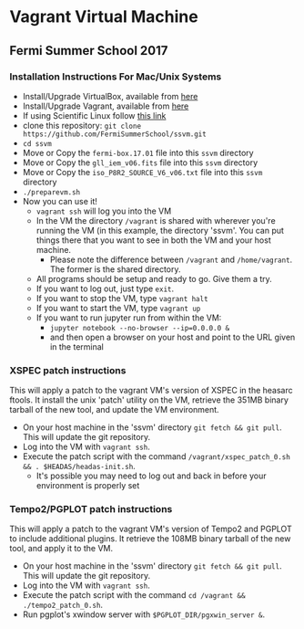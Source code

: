 # Vagrant Virtual Machine #
## Fermi Summer School 2017 ##

### Installation Instructions For Mac/Unix Systems ###
* Install/Upgrade VirtualBox, available from [here](https://www.virtualbox.org/wiki/Downloads)
* Install/Upgrade Vagrant, available from [here](https://www.vagrantup.com/downloads.html)
* If using Scientific Linux follow [this link](http://devopspy.com/devops/installing-vagrant-on-centos-7/)
* clone this repository: `git clone https://github.com/FermiSummerSchool/ssvm.git`
* `cd ssvm`
* Move or Copy the `fermi-box.17.01` file into this `ssvm` directory
* Move or Copy the `gll_iem_v06.fits` file into this `ssvm` directory
* Move or Copy the `iso_P8R2_SOURCE_V6_v06.txt` file into this `ssvm` directory
* `./preparevm.sh`
* Now you can use it!
    * `vagrant ssh` will log you into the VM
    * In the VM the directory `/vagrant` is shared with wherever you're running the VM (in this example, the directory 'ssvm'.  You can put things there that you want to see in both the VM and your host machine.
        * Please note the difference between `/vagrant` and `/home/vagrant`. The former is the shared directory.
    * All programs should be setup and ready to go.  Give them a try.
    * If you want to log out, just type `exit`.
    * If you want to stop the VM, type `vagrant halt`
    * If you want to start the VM, type `vagrant up`
    * If you want to run jupyter run from within the VM:
        * `jupyter notebook --no-browser --ip=0.0.0.0 &`
        * and then open a browser on your host and point to the URL given in the terminal

### XSPEC patch instructions ###
This will apply a patch to the vagrant VM's version of XSPEC in the heasarc ftools.
It install the unix 'patch' utility on the VM, retrieve the 351MB binary 
tarball of the new tool, and update the VM environment.
* On your host machine in the 'ssvm' directory `git fetch && git pull`. This will update the git repository.
* Log into the VM with `vagrant ssh`.
* Execute the patch script with the command `/vagrant/xspec_patch_0.sh && . $HEADAS/headas-init.sh`.
    * It's possible you may need to log out and back in before your environment is properly set

### Tempo2/PGPLOT patch instructions ###
This will apply a patch to the vagrant VM's version of Tempo2 and PGPLOT to include additional plugins.
It retrieve the 108MB binary tarball of the new tool, and apply it to the VM.
* On your host machine in the 'ssvm' directory `git fetch && git pull`. This will update the git repository.
* Log into the VM with `vagrant ssh`.
* Execute the patch script with the command `cd /vagrant && ./tempo2_patch_0.sh`.
* Run pgplot's xwindow server with `$PGPLOT_DIR/pgxwin_server &`.
